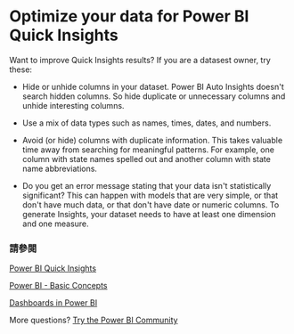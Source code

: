 <properties
   pageTitle="Optimize your data for Power BI Quick Insights"
   description="Optimize your data for Power BI Quick Insights. If Power BI doesn't find insights in your data, here are some things you can do"
   services="powerbi"
   documentationCenter=""
   authors="mihart"
   manager="mblythe"
   backup=""
   editor=""
   tags=""
   qualityFocus="no"
   qualityDate=""/>

<tags
   ms.service="powerbi"
   ms.devlang="NA"
   ms.topic="article"
   ms.tgt_pltfrm="NA"
   ms.workload="powerbi"
   ms.date="09/12/2016"
   ms.author="mihart"/>

# Optimize your data for Power BI Quick Insights
Want to improve Quick Insights results?  If you are a datasest owner, try these:

- Hide or unhide columns in your dataset. Power BI Auto Insights doesn't search hidden columns.  So hide duplicate or unnecessary columns and unhide interesting columns.

- Use a mix of data types such as names, times, dates, and numbers.

- Avoid (or hide) columns with duplicate information.  This takes valuable time away from searching for meaningful patterns.  For example, one column with state names spelled out and another column with state name abbreviations.

-   Do you get an error message stating that your data isn't statistically significant?  This can happen with models that are very simple, or that don't have much data, or that don't have date or numeric columns. To generate Insights, your dataset needs to have at least one dimension and one measure.


### 請參閱

[Power BI Quick Insights](powerbi-service-auto-insights.md)

[Power BI - Basic Concepts](powerbi-service-basic-concepts.md)

[Dashboards in Power BI](powerbi-service-dashboards.md)

More questions? [Try the Power BI Community](http://community.powerbi.com/)
